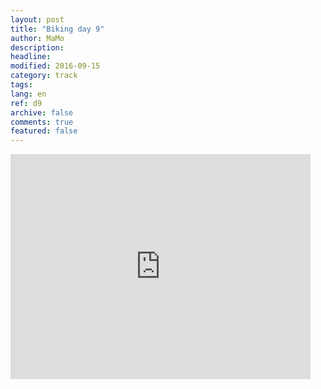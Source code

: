 ```yaml
---
layout: post
title: "Biking day 9"
author: MaMo
description: 
headline: 
modified: 2016-09-15
category: track
tags: 
lang: en
ref: d9
archive: false
comments: true
featured: false
---
```

<iframe width="480" height="360" src="http://track-kit.net/maps_s3/?v=embed&track=229807.gpx" frameborder="0" allowfullscreen></iframe>




